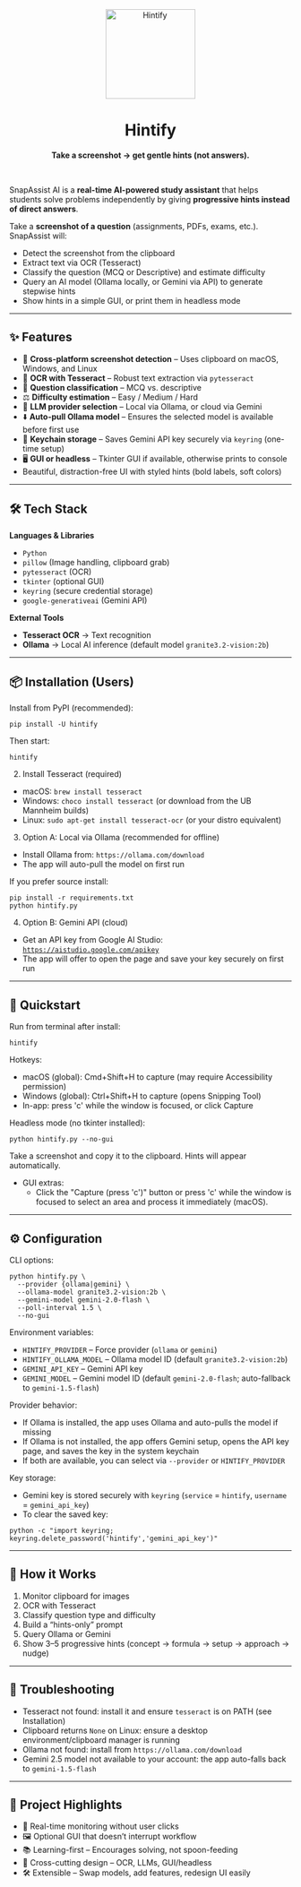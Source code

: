 <div align="center">
  <img src="logo.png" alt="Hintify" height="160">
  <h1>Hintify</h1>
  <p><b>Take a screenshot → get gentle hints (not answers).</b></p>
</div>
<br>

SnapAssist AI is a **real-time AI-powered study assistant** that helps students solve problems independently by giving **progressive hints instead of direct answers**.

Take a **screenshot of a question** (assignments, PDFs, exams, etc.). SnapAssist will:

- Detect the screenshot from the clipboard
- Extract text via OCR (Tesseract)
- Classify the question (MCQ or Descriptive) and estimate difficulty
- Query an AI model (Ollama locally, or Gemini via API) to generate stepwise hints
- Show hints in a simple GUI, or print them in headless mode

---

## ✨ Features

- 📸 **Cross-platform screenshot detection** – Uses clipboard on macOS, Windows, and Linux
- 🔎 **OCR with Tesseract** – Robust text extraction via `pytesseract`
- 🧩 **Question classification** – MCQ vs. descriptive
- ⚖️ **Difficulty estimation** – Easy / Medium / Hard
- 🤖 **LLM provider selection** – Local via Ollama, or cloud via Gemini
- ⬇️ **Auto-pull Ollama model** – Ensures the selected model is available before first use
- 🔐 **Keychain storage** – Saves Gemini API key securely via `keyring` (one-time setup)
- 🖥️ **GUI or headless** – Tkinter GUI if available, otherwise prints to console
- Beautiful, distraction-free UI with styled hints (bold labels, soft colors)

---

## 🛠 Tech Stack

**Languages & Libraries**

- `Python`
- `pillow` (Image handling, clipboard grab)
- `pytesseract` (OCR)
- `tkinter` (optional GUI)
- `keyring` (secure credential storage)
- `google-generativeai` (Gemini API)

**External Tools**

- **Tesseract OCR** → Text recognition
- **Ollama** → Local AI inference (default model `granite3.2-vision:2b`)

---

## 📦 Installation (Users)

Install from PyPI (recommended):
```
pip install -U hintify
```
Then start:
```
hintify
```

2) Install Tesseract (required)
- macOS: `brew install tesseract`
- Windows: `choco install tesseract` (or download from the UB Mannheim builds)
- Linux: `sudo apt-get install tesseract-ocr` (or your distro equivalent)

3) Option A: Local via Ollama (recommended for offline)
- Install Ollama from: `https://ollama.com/download`
- The app will auto-pull the model on first run

If you prefer source install:
```
pip install -r requirements.txt
python hintify.py
```

4) Option B: Gemini API (cloud)
- Get an API key from Google AI Studio: [`https://aistudio.google.com/apikey`](https://aistudio.google.com/apikey)
- The app will offer to open the page and save your key securely on first run

---

## 🚀 Quickstart

Run from terminal after install:
```
hintify
```

Hotkeys:
- macOS (global): Cmd+Shift+H to capture (may require Accessibility permission)
- Windows (global): Ctrl+Shift+H to capture (opens Snipping Tool)
- In-app: press 'c' while the window is focused, or click Capture

Headless mode (no tkinter installed):
```
python hintify.py --no-gui
```

Take a screenshot and copy it to the clipboard. Hints will appear automatically.

- GUI extras:
  - Click the "Capture (press 'c')" button or press 'c' while the window is focused to select an area and process it immediately (macOS).

---

## ⚙️ Configuration

CLI options:
```
python hintify.py \
  --provider {ollama|gemini} \
  --ollama-model granite3.2-vision:2b \
  --gemini-model gemini-2.0-flash \
  --poll-interval 1.5 \
  --no-gui
```

Environment variables:
- `HINTIFY_PROVIDER` – Force provider (`ollama` or `gemini`)
- `HINTIFY_OLLAMA_MODEL` – Ollama model ID (default `granite3.2-vision:2b`)
- `GEMINI_API_KEY` – Gemini API key
- `GEMINI_MODEL` – Gemini model ID (default `gemini-2.0-flash`; auto-fallback to `gemini-1.5-flash`)

Provider behavior:
- If Ollama is installed, the app uses Ollama and auto-pulls the model if missing
- If Ollama is not installed, the app offers Gemini setup, opens the API key page, and saves the key in the system keychain
- If both are available, you can select via `--provider` or `HINTIFY_PROVIDER`

Key storage:
- Gemini key is stored securely with `keyring` (`service` = `hintify`, `username` = `gemini_api_key`)
- To clear the saved key:
```
python -c "import keyring; keyring.delete_password('hintify','gemini_api_key')"
```

---

## 🔄 How it Works

1. Monitor clipboard for images
2. OCR with Tesseract
3. Classify question type and difficulty
4. Build a “hints-only” prompt
5. Query Ollama or Gemini
6. Show 3–5 progressive hints (concept → formula → setup → approach → nudge)

---

## 🧰 Troubleshooting

- Tesseract not found: install it and ensure `tesseract` is on PATH (see Installation)
- Clipboard returns `None` on Linux: ensure a desktop environment/clipboard manager is running
- Ollama not found: install from `https://ollama.com/download`
- Gemini 2.5 model not available to your account: the app auto-falls back to `gemini-1.5-flash`

---

## 📌 Project Highlights

- 🔄 Real-time monitoring without user clicks
- 🖼 Optional GUI that doesn’t interrupt workflow
- 📚 Learning-first – Encourages solving, not spoon-feeding
- 🔗 Cross-cutting design – OCR, LLMs, GUI/headless
- 🛠 Extensible – Swap models, add features, redesign UI easily
